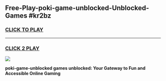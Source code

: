 
## Free-Play-poki-game-unblocked-Unblocked-Games #kr2bz
<h3>
<a href="https://news.freeplayer.one?title=poki-game-unblocked&ref=8M">CLICK TO PLAY</a></h3>
<hr>

<h3>
<a href="https://news.freeplayer.one?title=poki-game-unblocked&ref=8M">CLICK 2 PLAY</a>
  
</h3>

<a href="https://news.freeplayer.one?title=poki-game-unblocked&ref=8M"><img src="https://clearcache.store/games.png"></a>


**poki-game-unblocked games unblocked: Your Gateway to Fun and Accessible Online Gaming**
